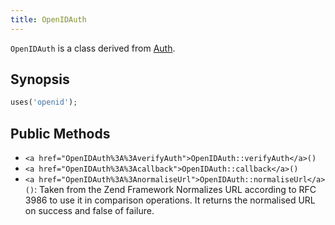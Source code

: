 ```yaml
---
title: OpenIDAuth
---
```


`OpenIDAuth` is a class derived from <a href="Auth">Auth</a>.

## Synopsis

```php
uses('openid');
```

## Public Methods

* `<a href="OpenIDAuth%3A%3AverifyAuth">OpenIDAuth::verifyAuth</a>()`
* `<a href="OpenIDAuth%3A%3Acallback">OpenIDAuth::callback</a>()`
* `<a href="OpenIDAuth%3A%3AnormaliseUrl">OpenIDAuth::normaliseUrl</a>()`: Taken from the Zend Framework
Normalizes URL according to RFC 3986 to use it in comparison operations.
It returns the normalised URL on success and false of failure.

